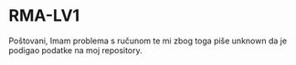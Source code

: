 # RMA-LV1
Poštovani,
Imam problema s ručunom te mi zbog toga piše unknown da je podigao podatke na moj repository.
